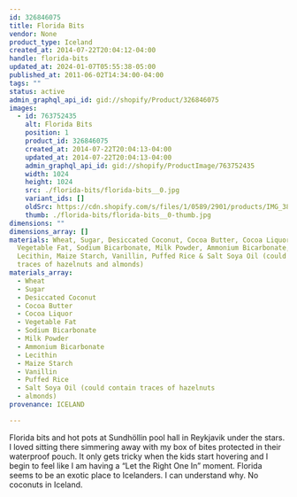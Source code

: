 ```yaml
---
id: 326846075
title: Florida Bits
vendor: None
product_type: Iceland
created_at: 2014-07-22T20:04:12-04:00
handle: florida-bits
updated_at: 2024-01-07T05:55:38-05:00
published_at: 2011-06-02T14:34:00-04:00
tags: ""
status: active
admin_graphql_api_id: gid://shopify/Product/326846075
images:
  - id: 763752435
    alt: Florida Bits
    position: 1
    product_id: 326846075
    created_at: 2014-07-22T20:04:13-04:00
    updated_at: 2014-07-22T20:04:13-04:00
    admin_graphql_api_id: gid://shopify/ProductImage/763752435
    width: 1024
    height: 1024
    src: ./florida-bits/florida-bits__0.jpg
    variant_ids: []
    oldSrc: https://cdn.shopify.com/s/files/1/0589/2901/products/IMG_3896.jpeg?v=1406073853
    thumb: ./florida-bits/florida-bits__0-thumb.jpg
dimensions: ""
dimensions_array: []
materials: Wheat, Sugar, Desiccated Coconut, Cocoa Butter, Cocoa Liquor,
  Vegetable Fat, Sodium Bicarbonate, Milk Powder, Ammonium Bicarbonate,
  Lecithin, Maize Starch, Vanillin, Puffed Rice & Salt Soya Oil (could contain
  traces of hazelnuts and almonds)
materials_array:
  - Wheat
  - Sugar
  - Desiccated Coconut
  - Cocoa Butter
  - Cocoa Liquor
  - Vegetable Fat
  - Sodium Bicarbonate
  - Milk Powder
  - Ammonium Bicarbonate
  - Lecithin
  - Maize Starch
  - Vanillin
  - Puffed Rice
  - Salt Soya Oil (could contain traces of hazelnuts
  - almonds)
provenance: ICELAND

---
```


Florida bits and hot pots at Sundhöllin pool hall in Reykjavik under the stars. I loved sitting there simmering away with my box of bites protected in their waterproof pouch. It only gets tricky when the kids start hovering and I begin to feel like I am having a “Let the Right One In” moment. Florida seems to be an exotic place to Icelanders. I can understand why. No coconuts in Iceland.
